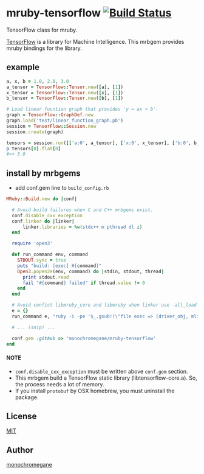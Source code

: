 # mruby-tensorflow   [![Build Status](https://travis-ci.org/monochromegane/mruby-tensorflow.svg?branch=master)](https://travis-ci.org/monochromegane/mruby-tensorflow)

TensorFlow class for mruby.

[TensorFlow](https://www.tensorflow.org/) is a library for Machine Intelligence. This mrbgem provides mruby bindings for the library.

## example

```ruby
a, x, b = 1.0, 2.0, 3.0
a_tensor = TensorFlow::Tensor.new([a], [1])
x_tensor = TensorFlow::Tensor.new([x], [1])
b_tensor = TensorFlow::Tensor.new([b], [1])

# Load linear fucntion graph that provides 'y = ax + b'.
graph = TensorFlow::GraphDef.new
graph.load('test/linear_function_graph.pb')
session = TensorFlow::Session.new
session.create(graph)

tensors = session.run([['a:0', a_tensor], ['x:0', x_tensor], ['b:0', b_tensor]], ['y:0'])
p tensors[0].flat[0]
#=> 5.0
```

## install by mrbgems
- add conf.gem line to `build_config.rb`

```ruby
MRuby::Build.new do |conf|

  # Avoid build failures when C and C++ mrbgems exist.
  conf.disable_cxx_exception
  conf.linker do |linker|
      linker.libraries = %w(stdc++ m pthread dl z)
  end

  require 'open3'

  def run_command env, command
    STDOUT.sync = true
    puts "build: [exec] #{command}"
    Open3.popen2e(env, command) do |stdin, stdout, thread|
      print stdout.read
      fail "#{command} failed" if thread.value != 0
    end
  end

  # Avoid confict libmruby_core and libmruby when linker use -all_load option.
  e = {}
  run_command e, "ruby -i -pe '$_.gsub!(\"file exec => [driver_obj, mlib, mrbtest_lib, libmruby_core, libmruby]\", \"file exec => [driver_obj, mlib, mrbtest_lib, libmruby]\")' mrbgems/mruby-test/mrbgem.rake"

  # ... (snip) ...

  conf.gem :github => 'monochromegane/mruby-tensorflow'
end
```

#### NOTE

- `conf.disable_cxx_exception` must be written above `conf.gem` section.
- This mrbgem build a TensorFlow static library (libtensorflow-core.a). So, the process needs a lot of memory.
- If you install `protobuf` by OSX homebrew, you must uninstall the package.

## License

[MIT](https://github.com/monochromegane/mruby-tensorflow/blob/master/LICENSE)

## Author

[monochromegane](https://github.com/monochromegane)

